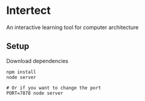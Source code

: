 # Intertect
An interactive learning tool for computer architecture

## Setup

Download dependencies

    npm install
    node server

    # Or if you want to change the port
    PORT=7878 node server
